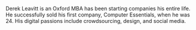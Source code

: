 ﻿---
name: Derek Leavitt
description: Founder & CEO, Rhythmsy
picture: derek_leavitt.jpg

---

Derek Leavitt is an Oxford MBA has been starting companies his entire life. He successfully sold his first company, Computer Essentials, when he was 24. His digital passions include crowdsourcing, design, and social media. 